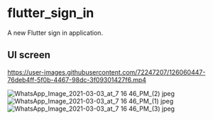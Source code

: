 # flutter_sign_in

A new Flutter sign in application.

## UI screen

https://user-images.githubusercontent.com/72247207/126060447-76deb4ff-5f0b-4467-98dc-3f09301427f6.mp4


![WhatsApp_Image_2021-03-03_at_7 16 46_PM_(2) jpeg](https://user-images.githubusercontent.com/72247207/126060383-113d9d99-3e6b-47fa-9f14-bca60fa52e89.jpg) ![WhatsApp_Image_2021-03-03_at_7 16 46_PM_(1) jpeg](https://user-images.githubusercontent.com/72247207/126060386-eac2fcf6-75bb-48e0-ba22-6f3bcf5b45ad.jpg) 
![WhatsApp_Image_2021-03-03_at_7 16 46_PM_(3) jpeg](https://user-images.githubusercontent.com/72247207/126060387-75f91318-42fa-48ea-90c0-9b9c9d255981.jpg)





